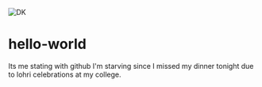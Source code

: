 ![DK](Logo1/LogoKasper.png)
# hello-world
Its me stating with github
I'm starving since I missed my dinner tonight due to lohri celebrations at my college.
